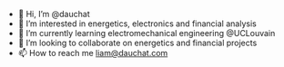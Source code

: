 - 👋 Hi, I’m @dauchat
- 👀 I’m interested in energetics, electronics and financial analysis
- 🌱 I’m currently learning electromechanical engineering @UCLouvain
- 💞️ I’m looking to collaborate on energetics and financial projects
- 📫 How to reach me liam@dauchat.com

<!---
dauchat/dauchat is a ✨ special ✨ repository because its `README.md` (this file) appears on your GitHub profile.
You can click the Preview link to take a look at your changes.
--->
